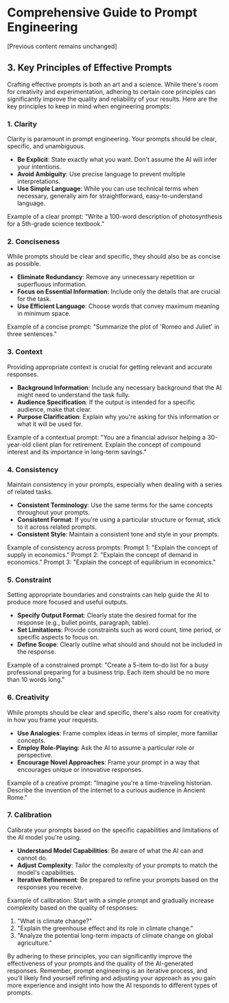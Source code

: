 # Comprehensive Guide to Prompt Engineering

[Previous content remains unchanged]

## 3. Key Principles of Effective Prompts

Crafting effective prompts is both an art and a science. While there's room for creativity and experimentation, adhering to certain core principles can significantly improve the quality and reliability of your results. Here are the key principles to keep in mind when engineering prompts:

### 1. Clarity

Clarity is paramount in prompt engineering. Your prompts should be clear, specific, and unambiguous.

- **Be Explicit**: State exactly what you want. Don't assume the AI will infer your intentions.
- **Avoid Ambiguity**: Use precise language to prevent multiple interpretations.
- **Use Simple Language**: While you can use technical terms when necessary, generally aim for straightforward, easy-to-understand language.

Example of a clear prompt:
"Write a 100-word description of photosynthesis for a 5th-grade science textbook."

### 2. Conciseness

While prompts should be clear and specific, they should also be as concise as possible.

- **Eliminate Redundancy**: Remove any unnecessary repetition or superfluous information.
- **Focus on Essential Information**: Include only the details that are crucial for the task.
- **Use Efficient Language**: Choose words that convey maximum meaning in minimum space.

Example of a concise prompt:
"Summarize the plot of 'Romeo and Juliet' in three sentences."

### 3. Context

Providing appropriate context is crucial for getting relevant and accurate responses.

- **Background Information**: Include any necessary background that the AI might need to understand the task fully.
- **Audience Specification**: If the output is intended for a specific audience, make that clear.
- **Purpose Clarification**: Explain why you're asking for this information or what it will be used for.

Example of a contextual prompt:
"You are a financial advisor helping a 30-year-old client plan for retirement. Explain the concept of compound interest and its importance in long-term savings."

### 4. Consistency

Maintain consistency in your prompts, especially when dealing with a series of related tasks.

- **Consistent Terminology**: Use the same terms for the same concepts throughout your prompts.
- **Consistent Format**: If you're using a particular structure or format, stick to it across related prompts.
- **Consistent Style**: Maintain a consistent tone and style in your prompts.

Example of consistency across prompts:
Prompt 1: "Explain the concept of supply in economics."
Prompt 2: "Explain the concept of demand in economics."
Prompt 3: "Explain the concept of equilibrium in economics."

### 5. Constraint

Setting appropriate boundaries and constraints can help guide the AI to produce more focused and useful outputs.

- **Specify Output Format**: Clearly state the desired format for the response (e.g., bullet points, paragraph, table).
- **Set Limitations**: Provide constraints such as word count, time period, or specific aspects to focus on.
- **Define Scope**: Clearly outline what should and should not be included in the response.

Example of a constrained prompt:
"Create a 5-item to-do list for a busy professional preparing for a business trip. Each item should be no more than 10 words long."

### 6. Creativity

While prompts should be clear and specific, there's also room for creativity in how you frame your requests.

- **Use Analogies**: Frame complex ideas in terms of simpler, more familiar concepts.
- **Employ Role-Playing**: Ask the AI to assume a particular role or perspective.
- **Encourage Novel Approaches**: Frame your prompt in a way that encourages unique or innovative responses.

Example of a creative prompt:
"Imagine you're a time-traveling historian. Describe the invention of the internet to a curious audience in Ancient Rome."

### 7. Calibration

Calibrate your prompts based on the specific capabilities and limitations of the AI model you're using.

- **Understand Model Capabilities**: Be aware of what the AI can and cannot do.
- **Adjust Complexity**: Tailor the complexity of your prompts to match the model's capabilities.
- **Iterative Refinement**: Be prepared to refine your prompts based on the responses you receive.

Example of calibration:
Start with a simple prompt and gradually increase complexity based on the quality of responses:
1. "What is climate change?"
2. "Explain the greenhouse effect and its role in climate change."
3. "Analyze the potential long-term impacts of climate change on global agriculture."

By adhering to these principles, you can significantly improve the effectiveness of your prompts and the quality of the AI-generated responses. Remember, prompt engineering is an iterative process, and you'll likely find yourself refining and adjusting your approach as you gain more experience and insight into how the AI responds to different types of prompts.

